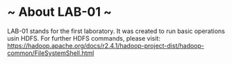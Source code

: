 # ~ About LAB-01 ~

LAB-01 stands for the first laboratory. It was created to run basic operations usin HDFS. For further HDFS commands, please visit: https://hadoop.apache.org/docs/r2.4.1/hadoop-project-dist/hadoop-common/FileSystemShell.html